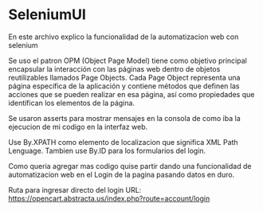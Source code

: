 # SeleniumUI

En este archivo explico la funcionalidad de la automatizacion web con selenium

Se uso el patron OPM (Object Page Model) tiene como objetivo principal encapsular la interacción con las páginas web 
dentro de objetos reutilizables llamados Page Objects. Cada Page Object representa una página específica de la aplicación y 
contiene métodos que definen las acciones que se pueden realizar en esa página, 
así como propiedades que identifican los elementos de la página.

Se usaron asserts para mostrar mensajes en la consola de como iba la ejecucion de mi codigo en la interfaz web.

Use By.XPATH como elemento de localizacion que significa XML Path Lenguage.
Tambien use By.ID para los formularios del login.

Como queria agregar mas codigo quise partir dando una funcionalidad de automatizacion web en el Login de la pagina pasando datos en duro.

Ruta para ingresar directo del login URL: https://opencart.abstracta.us/index.php?route=account/login

